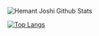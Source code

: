 ![Hemant Joshi Github Stats](https://github-readme-stats.vercel.app/api?username=nine-monsters&&show_icons=true&theme=gruvbox)

[![Top Langs](https://github-readme-stats.vercel.app/api/top-langs/?username=nine-monsters&layout=compact&theme=gruvbox)](https://github.com/NineSwordsMonster)

[comment]: <> ([![NineSwordsMonster's wakatime stats]&#40;https://github-readme-stats.vercel.app/api/wakatime?username=nine-monsters&theme=gruvbox&#41;]&#40;https://github.com/nine-monsters&#41;)
